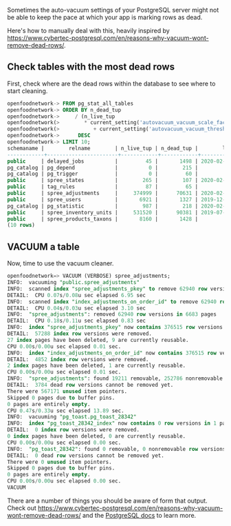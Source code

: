 Sometimes the auto-vacuum settings of your PostgreSQL server might not be able to keep the pace at which your app is marking rows as dead.

Here's how to manually deal with this, heavily inspired by https://www.cybertec-postgresql.com/en/reasons-why-vacuum-wont-remove-dead-rows/.

## Check tables with the most dead rows

First, check where are the dead rows within the database to see where to start cleaning.

```sql
openfoodnetwork-> FROM pg_stat_all_tables
openfoodnetwork-> ORDER BY n_dead_tup
openfoodnetwork->     / (n_live_tup
openfoodnetwork(>        * current_setting('autovacuum_vacuum_scale_factor')::float8
openfoodnetwork(>           + current_setting('autovacuum_vacuum_threshold')::float8)
openfoodnetwork->      DESC
openfoodnetwork-> LIMIT 10;
schemaname |        relname        | n_live_tup | n_dead_tup |        last_autovacuum
------------+-----------------------+------------+------------+-------------------------------
public     | delayed_jobs          |         45 |       1498 | 2020-02-15 10:43:16.303955+01
pg_catalog | pg_depend             |          0 |        215 |
pg_catalog | pg_trigger            |          0 |         60 |
public     | spree_states          |        265 |        107 | 2020-02-14 16:13:19.552129+01
public     | tag_rules             |         87 |         65 |
public     | spree_adjustments     |     374999 |      70631 | 2020-02-02 10:00:11.048836+01
public     | spree_users           |       6921 |       1327 | 2019-12-29 10:18:54.742794+01
pg_catalog | pg_statistic          |        987 |        218 | 2020-02-14 14:16:45.235952+01
public     | spree_inventory_units |     531520 |      90381 | 2019-07-23 02:37:40.569874+02
public     | spree_products_taxons |       8160 |       1428 |
(10 rows)
```

## VACUUM a table

Now, time to use the vacuum cleaner.

```sql
openfoodnetwork=> VACUUM (VERBOSE) spree_adjustments;
INFO:  vacuuming "public.spree_adjustments"
INFO:  scanned index "spree_adjustments_pkey" to remove 62940 row versions
DETAIL:  CPU 0.07s/0.08u sec elapsed 6.95 sec
INFO:  scanned index "index_adjustments_on_order_id" to remove 62940 row versions
DETAIL:  CPU 0.04s/0.03u sec elapsed 3.10 sec
INFO:  "spree_adjustments": removed 62940 row versions in 6683 pages
DETAIL:  CPU 0.18s/0.11u sec elapsed 0.83 sec
INFO:  index "spree_adjustments_pkey" now contains 376515 row versions in 6154 pages
DETAIL:  57288 index row versions were removed.
27 index pages have been deleted, 9 are currently reusable.
CPU 0.00s/0.00u sec elapsed 0.01 sec.
INFO:  index "index_adjustments_on_order_id" now contains 376515 row versions in 1998 pages
DETAIL:  4852 index row versions were removed.
2 index pages have been deleted, 1 are currently reusable.
CPU 0.00s/0.00u sec elapsed 0.01 sec.
INFO:  "spree_adjustments": found 19211 removable, 252786 nonremovable row versions in 8093 out of 10674 pages
DETAIL:  3784 dead row versions cannot be removed yet.
There were 567171 unused item pointers.
Skipped 0 pages due to buffer pins.
0 pages are entirely empty.
CPU 0.47s/0.33u sec elapsed 13.89 sec.
INFO:  vacuuming "pg_toast.pg_toast_28342"
INFO:  index "pg_toast_28342_index" now contains 0 row versions in 1 pages
DETAIL:  0 index row versions were removed.
0 index pages have been deleted, 0 are currently reusable.
CPU 0.00s/0.00u sec elapsed 0.00 sec.
INFO:  "pg_toast_28342": found 0 removable, 0 nonremovable row versions in 0 out of 0 pages
DETAIL:  0 dead row versions cannot be removed yet.
There were 0 unused item pointers.
Skipped 0 pages due to buffer pins.
0 pages are entirely empty.
CPU 0.00s/0.00u sec elapsed 0.00 sec.
VACUUM
```

There are a number of things you should be aware of form that output. Check out https://www.cybertec-postgresql.com/en/reasons-why-vacuum-wont-remove-dead-rows/ and the [PostgreSQL docs](https://www.postgresql.org/docs/current/sql-vacuum.html) to learn more. 
